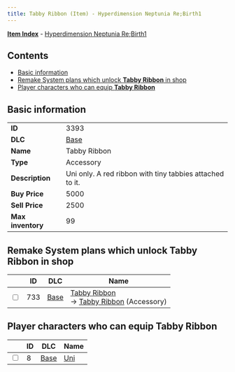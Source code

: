 ```yaml
---
title: Tabby Ribbon (Item) - Hyperdimension Neptunia Re;Birth1
---
```


[**Item Index**](/neptunia/rb1/item/index.html) - [Hyperdimension Neptunia Re;Birth1](/neptunia/rb1)

## Contents

- [Basic information](#basic-information)
- [Remake System plans which unlock **Tabby Ribbon** in shop](#remake-system-plans-which-unlock-tabby-ribbon-in-shop)
- [Player characters who can equip **Tabby Ribbon**](#player-characters-who-can-equip-tabby-ribbon)
## Basic information

|   |   |
| -- | -- |
| **ID** | 3393 |
| **DLC** | [Base](/neptunia/rb1/dlc/1-base.html) |
| **Name** | Tabby Ribbon |
| **Type** | Accessory |
| **Description** | Uni only. A red ribbon with tiny tabbies attached to it. |
| **Buy Price** | 5000 |
| **Sell Price** | 2500 |
| **Max inventory** | 99 |


## Remake System plans which unlock **Tabby Ribbon** in shop

|    | ID | DLC | Name |
| -- | -- | --- | ---- |
| <input type="checkbox" id="rb1-remake-1-733" class="trackbox" /> | 733 | [Base](/neptunia/rb1/dlc/1-base.html) | [Tabby Ribbon](/neptunia/rb1/remake/1-733-tabby-ribbon.html)<br /> → [Tabby Ribbon](/neptunia/rb1/item/1-3393-tabby-ribbon.html) (Accessory) |


## Player characters who can equip **Tabby Ribbon**

|    | ID | DLC | Name |
| -- | -- | --- | ---- |
| <input type="checkbox" id="rb1-player-1-8" class="trackbox" /> | 8 | [Base](/neptunia/rb1/dlc/1-base.html) | [Uni](/neptunia/rb1/player/1-8-uni.html) |
